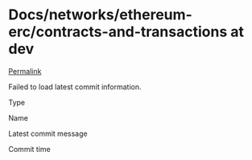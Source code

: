 # Docs/networks/ethereum-erc/contracts-and-transactions at dev

 [Permalink](https://github.com/ThinkinCoin/Docs/tree/0792b0adfc2b24d5451b3ade0e9d04db6bb815ad/networks/ethereum-erc/contracts-and-transactions)

 Failed to load latest commit information.

Type

Name

Latest commit message

Commit time

